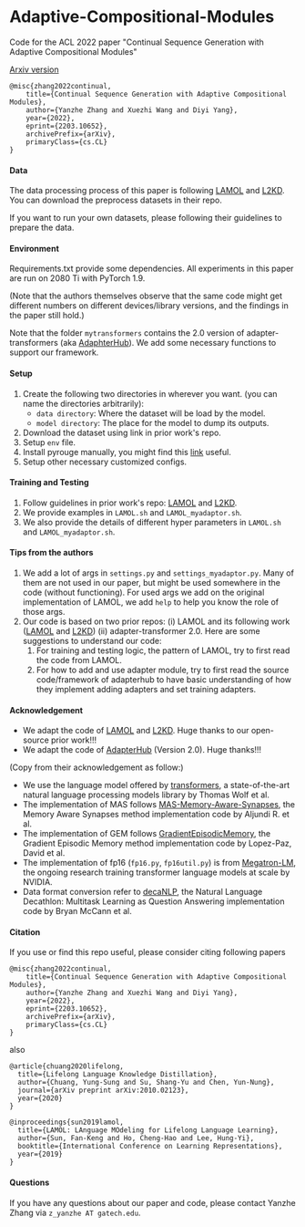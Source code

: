 # Adaptive-Compositional-Modules
Code for the ACL 2022 paper "Continual Sequence Generation with Adaptive Compositional Modules"

[Arxiv version](https://arxiv.org/abs/2203.10652)

```
@misc{zhang2022continual,
    title={Continual Sequence Generation with Adaptive Compositional Modules},
    author={Yanzhe Zhang and Xuezhi Wang and Diyi Yang},
    year={2022},
    eprint={2203.10652},
    archivePrefix={arXiv},
    primaryClass={cs.CL}
}
```
#### Data

The data processing process of this paper is following [LAMOL](https://github.com/jojotenya/LAMOL) and [L2KD](https://github.com/voidism/L2KD). You can download the preprocess datasets in their repo.

If you want to run your own datasets, please following their guidelines to prepare the data.

#### Environment

Requirements.txt provide some dependencies. All experiments in this paper are run on 2080 Ti with PyTorch 1.9.

(Note that the authors themselves observe that the same code might get different numbers on different devices/library versions, and the findings in the paper still hold.)

Note that the folder `mytransformers` contains the 2.0 version of adapter-transformers (aka [AdaphterHub](https://adapterhub.ml/)). We add some necessary functions to support our framework.

#### Setup
1. Create the following two directories in wherever you want. (you can name the directories arbitrarily):
    - `data directory`: Where the dataset will be load by the model.
    - `model directory`: The place for the model to dump its outputs.
2. Download the dataset using link in prior work's repo.
3. Setup `env` file.
4. Install pyrouge manually, you might find this [link](https://stackoverflow.com/questions/45894212/installing-pyrouge-gets-error-in-ubuntu) useful.
5. Setup other necessary customized configs.

#### Training and Testing
1. Follow guidelines in prior work's repo: [LAMOL](https://github.com/jojotenya/LAMOL) and [L2KD](https://github.com/voidism/L2KD).
2. We provide examples in `LAMOL.sh` and `LAMOL_myadaptor.sh`.
3. We also provide the details of different hyper parameters in `LAMOL.sh` and `LAMOL_myadaptor.sh`.

#### Tips from the authors
1. We add a lot of args in `settings.py` and `settings_myadaptor.py`. Many of them are not used in our paper, but might be used somewhere in the code (without functioning). For used args we add on the original implementation of LAMOL, we add `help` to help you know the role of those args.
2. Our code is based on two prior repos: (i) LAMOL and its following work ([LAMOL](https://github.com/jojotenya/LAMOL) and [L2KD](https://github.com/voidism/L2KD)) (ii) adapter-transformer 2.0. Here are some suggestions to understand our code:
   1. For training and testing logic, the pattern of LAMOL, try to first read the code from LAMOL.
   2. For how to add and use adapter module, try to first read the source code/framework of adapterhub to have basic understanding of how they implement adding adapters and set training adapters.


#### Acknowledgement

- We adapt the code of [LAMOL](https://github.com/jojotenya/LAMOL) and [L2KD](https://github.com/voidism/L2KD). Huge thanks to our open-source prior work!!!
- We adapt the code of [AdapterHub](https://adapterhub.ml/) (Version 2.0). Huge thanks!!!
  
(Copy from their acknowledgement as follow:)

- We use the language model offered by [transformers](https://github.com/huggingface/transformers), a state-of-the-art natural language processing models library by Thomas Wolf et al.
- The implementation of MAS follows [MAS-Memory-Aware-Synapses](https://github.com/rahafaljundi/MAS-Memory-Aware-Synapses), the Memory Aware Synapses method implementation code by Aljundi R. et al.
- The implementation of GEM follows [GradientEpisodicMemory](https://github.com/facebookresearch/GradientEpisodicMemory), the Gradient Episodic Memory method implementation code by Lopez-Paz, David et al.
- The implementation of fp16 (`fp16.py`, `fp16util.py`) is from [Megatron-LM](https://github.com/NVIDIA/Megatron-LM), the ongoing research training transformer language models at scale by NVIDIA.
- Data format conversion refer to [decaNLP](https://github.com/salesforce/decaNLP), the Natural Language Decathlon: Multitask Learning as Question Answering implementation code by Bryan McCann et al.

#### Citation

If you use or find this repo useful, please consider citing following papers

```
@misc{zhang2022continual,
    title={Continual Sequence Generation with Adaptive Compositional Modules},
    author={Yanzhe Zhang and Xuezhi Wang and Diyi Yang},
    year={2022},
    eprint={2203.10652},
    archivePrefix={arXiv},
    primaryClass={cs.CL}
}
```

also

```
@article{chuang2020lifelong,
  title={Lifelong Language Knowledge Distillation},
  author={Chuang, Yung-Sung and Su, Shang-Yu and Chen, Yun-Nung},
  journal={arXiv preprint arXiv:2010.02123},
  year={2020}
}

@inproceedings{sun2019lamol,
  title={LAMOL: LAnguage MOdeling for Lifelong Language Learning},
  author={Sun, Fan-Keng and Ho, Cheng-Hao and Lee, Hung-Yi},
  booktitle={International Conference on Learning Representations},
  year={2019}
}
```

#### Questions

If you have any questions about our paper and code, please contact Yanzhe Zhang via `z_yanzhe AT gatech.edu`.
